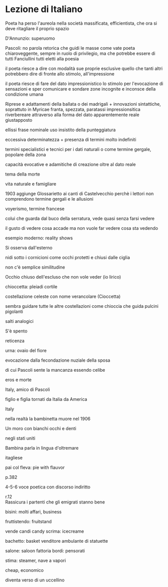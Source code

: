 # Lezione di Italiano


Poeta ha perso l'aureola nella società massificata, efficientista, che ora si deve ritagliare il proprio spazio

D'Annunzio: superuomo

Pascoli: no parola retorica che guidi le masse come vate
poeta chiaroveggente, sempre in ruolo di privilegio, ma che potrebbe essere di tutti
Fanciullini tutti eletti alla poesia

il poeta riesce a dire con modalità sue proprie esclusive quello che tanti altri potrebbero dire di fronte allo stimolo, all'impressione

il poeta riesce di fare del dato impressionistico lo stimolo per l'evocazione di sensazioni e sper comunicare e sondare zone incognite e inconsce della condizione umana

Riprese e adattamenti della ballata o dei madrigali + innovazioni sintattiche, soprattuto in Myricae
franta, spezzata, paratassi impressionsitica
riverbereare attraverso alla forma del dato apparentemente reale giustapposto

ellissi frase nominale uso insistito della punteggiatura

eccessiva determinatezza + presenza di termini molto indefiniti

termini specialistici e tecnici per i dati naturali
o come termine gergale, popolare della zona

capacità evocative e adamitiche di creazione oltre al dato reale


tema della morte

vita naturale e famigliare

1903 aggiunge Glossarietto ai canti di Castelvecchio perchè
i lettori non comprendono termine gergali e le allusioni

voyerismo, termine francese

colui che guarda dal buco della serratura, vede quasi senza farsi vedere

il gusto di vedere cosa accade ma non vuole far vedere cosa sta vedendo

esempio moderno: reality shows

Si osserva dall'esterno

nidi sotto i cornicioni come occhi protetti e chiusi dalle ciglia

non c'è semplice similitudine

Occhio chiuso dell'escluso che non vole veder (io lirico)

chioccetta: pleiadi
cortile

costellazione celeste con nome verancolare (Cioccetta) 

sembra guidare tutte le altre costellazioni come chioccia che guida
pulcini pigolanti

salti analogici

S'è spento

reticenza

urna: ovaio del fiore 


evocazione dalla fecondazione nuziale della sposa

di cui Pascoli sente la mancanza essendo celibe

eros e morte

Italy, amico di Pascoli

figlio e figlia tornati da Italia da America

Italy


nella realtà la bambinetta muore nel 1906


Un moro con bianchi occhi e denti

negli stati uniti

Bambina parla in lingua d'oltremare

itagliese

pai col fleva:  pie with flauvor

p.382

4-5-6 voce poetica con discorso indiritto

r.12  
Rassicura i partenti che gli emigrati stanno bene

bisini: molti affari, business

fruttistendo: fruitstand

vende
candi candy
scrima: icecreame

bachetto: basket
venditore ambulante di statuette

salone: saloon fattoria
bordi: pensorati

stima: steamer, nave a vapori

cheap, economico

diventa verso di un uccellino
<!--stackedit_data:
eyJoaXN0b3J5IjpbLTIwNTYxNzE2OTMsODA3NDk3MTAyXX0=
-->